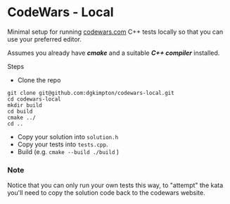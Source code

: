 
# CodeWars - Local

Minimal setup for running [codewars.com](https://www.codewars.com/) C++ tests locally so that you can use your preferred editor.

Assumes you already have ***cmake*** and a suitable ***C++ compiler*** installed.

Steps

* Clone the repo
```
git clone git@github.com:dgkimpton/codewars-local.git
cd codewars-local
mkdir build
cd build
cmake ../
cd ..
```

* Copy your solution into `solution.h`
* Copy your tests into `tests.cpp`.
* Build (e.g. `cmake --build ./build` )

### Note
Notice that you can only run your own tests this way, to "attempt" the kata you'll need to copy the solution code back to the codewars website. 